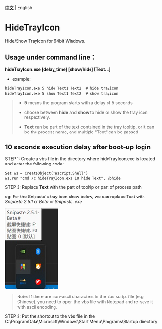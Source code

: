 [中文](https://github.com/LCiZY/HideTrayIcon#readme) **|** English

# HideTrayIcon

Hide/Show TrayIcon for 64bit Windows.

## Usage under command line：
**hideTrayIcon.exe [delay_time] [show/hide] [Text...]**

- example:
``` cmd
hideTrayIcon.exe 5 hide Text1 Text2  # hide trayicon
hideTrayIcon.exe 5 show Text1 Text2  # show trayicon
```
> - **5** means the program starts with a delay of 5 seconds
>
> - choose between **hide** and **show** to hide or show the tray icon respectively.
>
> - **Text** can be part of the text contained in the tray tooltip, or it can be the process name, and multiple "Text" can be passed

## 10 seconds execution delay after boot-up login
STEP 1: Create a vbs file in the directory where hideTrayIcon.exe is located and enter the following code:
```
Set ws = CreateObject("Wscript.Shell")
ws.run "cmd /c hideTrayIcon.exe 10 hide Text", vbhide
```
STEP 2: Replace **Text** with the part of tooltip or part of process path

eg: For the Snipaste's tray icon show below, we can replace Text with *Snipaste 2.5.1* or *Beta* or *Snipaste .exe*

![火绒的tooltip](./SnapShots/eg_en.jpg)

> Note: If there are non-ascii characters in the vbs script file (e.g. Chinese), you need to open the vbs file with Notepad and re-save it with ascii encoding.

STEP 2: Put the shortcut to the vbs file in the C:\ProgramData\Microsoft\Windows\Start Menu\Programs\Startup directory

